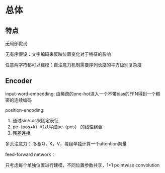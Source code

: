 # 总体

## 特点

无局部假设

无有序假设：文字编码来反映位置变化对于特征的影响

任意两字符都可以建模：自注意力机制需要序列长度的平方级别复杂度

## Encoder

input-word-embedding: 由稀疏的one-hot进入一个不带bias的FFN得到一个稠密的连续编码

position-encoding: 

1. 通过sin/cos来固定表征 
1. pe（pos+k）可以写成pe（pos） 的线性组合
1. 残差连接

多头注意力： 多组Q，K，V，每组单独计算一个attention向量

feed-forward network：

只考虑每个单独位置进行建模，不同位置参数共享，1*1 pointwise convolution

